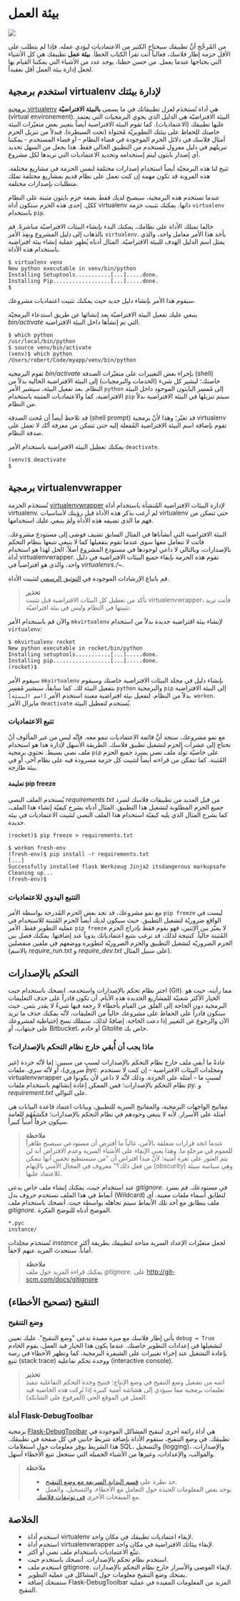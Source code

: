# بيئة العمل

<img src='../images/environment.png' />

من المُرجَّح أنَّ تطبيقك سيحتاج الكثير من الاعتماديات ليؤدي عمله. فإذا لم يتطلب على الأقل حزمة إطار فلاسك، فغالباً أنت تقرأ الكتاب الخطأ. **بيئة عمل** تطبيقك هي كل الأشياء التي يحتاجها عندما يعمل. من حسن حظنا، يوجد عدد من الأشياء التي يمكننا القيام بها لجعل إدارة بيئة العمل أقل تعقيداً.

## استخدم برمجية virtualenv لإدارة بيئتك

[برمجية virtualenv](http://www.virtualenv.org/en/latest/) هي أداة تُستخدَم لعزل تطبيقاتك في ما يسمى **بالبيئة الافتراضيّة** (virtual environement). البيئة الافتراضيّة هي الدليل الذي يحوي البرمجيات التي يعتمد عليها تطبيقك (الاعتماديات). كما تقوم البيئة الافتراضية أيضاً بتغيير بعض متغيّرات البيئة خاصتك للحفاظ على بيئتك التطويريّة مُحتواة (تحت السيطرة). فبدلاً من تنزيل الحزم أمثال فلاسك في دلائل الحزم الموجودة في فضاء النظام - أو فضاء المستخدم - يمكننا تنزيلهم في دليل معزول مُستخدم من التطبيق الحالي فقط. هذا يجعل من السهل تحديد أي إصدار بايثون ليتم إستخدامه وتحديد الاعتماديات التي نريدها لكل مشروع.

تتيح لنا هذه البرمجيّة أيضاً استخدام إصدارات مختلفة لنفس الحزمة في مشاريع مختلفة. هذه المرونة قد تكون مهمة إن كنت تعمل على نظام قديم بمشاريع مختلفة تملك متطلبات بإصدارات مختلفة.

عندما تستخدم هذه البرمجية، سيصبح لديك فقط بضعة حزم بايثون مثبتة على النظام ككل. إحدى هذه الحزم ستكون أداة virtualenv ذاتها. يمكنك تثبيت حزمة `virtualenv` باستخدام `pip`.

حالما تمتلك الأداة على نظامك، يمكنك البدء بإنشاء البيئات الافتراضيّة مباشرةً. قم بالذهاب إلى دليل المشروع ونفِذ الأمر `virtualenv`. يأخذ هذا الأمر معامل واحد، والذي يمثل اسم الدليل الهدف للبيئة الافتراضيّة. المثال أدناه يُظهِر عملية إنشاء بيئة افتراضية باستخدام هذه الأداة.

```
$ virtualenv venv
New python executable in venv/bin/python
Installing Setuptools...........[...].....done.
Installing Pip..................[...].....done.
$
```

سيقوم هذا الأمر بإنشاء دليل جديد حيث يمكنك تثبيت اعتماديات مشروعك.

ينبغي عليك تفعيل البيئة الافتراضيّة بعد إنشائها عن طريق استدعاء البرمجيّة *bin/activate* التي تم إنشأها داخل البيئة الافتراضية.

```
$ which python
/usr/local/bin/python
$ source venv/bin/activate
(venv)$ which python
/Users/robert/Code/myapp/venv/bin/python
```

تقوم البرمجية *bin/activate* بإجراء بعض التغييرات على متغيّرات الصدفة (shell) خاصتك؛ ليشير كل شيء (الخدمات والبرمجيات) إلى البيئة الافتراضية الحالية بدلاً من النظام. بعد تفعيل البيئة، سيشير الأمر `python` إلى مُفسِر البايثون الموجود داخل البيئة الافتراضية، كما والاعتماديات المثبتة باستخدام `pip` سيتم تنزيلها في البيئة الافتراضية بدلاً من النظام.

قد تلاحظ أيضاً أن مُحث الصدفة (shell prompt) قد تغيّر؛ وهذا لأنّ برمجية virtualenv تقوم بإضافة اسم البيئة الافتراضية المُفعلة إليه حتى تتمكن من معرفة أنّك لا تعمل على صدفة النظام.

يمكنك تعطيل البيئة الافتراضية باستخدام الأمر `deactivate`.

```
(venv)$ deactivate
$
```

## برمجية virtualenvwrapper

تُستخدَم الحزمة [virtualenvwrapper](http://virtualenvwrapper.readthedocs.org/en/latest/) لإدارة البيئات الافتراضية المُنشأة باستخدام أداة virtualenv. لم أرغب بذكر هذه الأداة قبل رؤيتك لأساسيات virtualenv حتى تتمكن من فهم ما الذي تضيفه هذه الأداة ولمَ ينبغي عليك استخدامها.

البيئة الافتراضية التي أنشأناها في المثال السابق تضيف فوضى إلى مستودع مشروعك. فأنت لا تتعامل معها سوى عندما تقوم بتفعيلها كما لا ينبغي تتبعها بنظام التحكم بالإصدارات، وبالتالي لا داعي لوجودها في مستودع المشروع أصلاً. الحل لهذا هو استخدام أداة virtualenvwrapper. تقوم هذه الحزمة بإبقاء جميع البيئات الافتراضية في دليل واحد، والذي هو افتراضياً في *virtualenvs./~*.

قم باتباع الإرشادات الموجودة في [التوثيق الرسمي](http://virtualenvwrapper.readthedocs.io/) لتثبيت الأداة.

<blockquote>
<b>تحذير</b><br/>
تأكد من تعطيل كل البيئات الافتراضية قبل تثبيت virtualenvwrapper، فأنت تريد تثبيتها في النظام وليس في بيئة افتراضيّة.
</blockquote>

والآن قم باستخدام الأمر `mkvirtualenv` لإنشاء بيئة افتراضية جديدة بدلاً من استخدام `virtualenv`:

```
$ mkvirtualenv rocket
New python executable in rocket/bin/python
Installing setuptools...........[...].....done.
Installing pip..................[...].....done.
(rocket)$
```

سيقوم الأمر `mkvirtualenv` بإنشاء دليل في مجلد البيئات الافتراضية خاصتك وسيقوم بتفعيل البيئة لك. كما سابقاً، سيشير مُفسِر `python` والبرمجية `pip` إلى البيئة الافتراضية بدلاً من النظام. لتفعيل بيئة افتراضية معينة استخدم الأمر `[اسم البيئة] workon`. مايزال الأمر `deactivate` يُستخدم لتعطيل البيئة.

### تتبع الاعتماديات

مع نمو مشروعك، ستجد أنَّ قائمة الاعتماديات تنمو معه. فإنَّه ليس من غير المألوف أنْ تحتاج إلى عشرات الحزم لتشغيل تطبيق فلاسك. الطريقة الأسهل لإدارة هذا هو استخدام ملف نصي بسيط. تحتوي برمجية `pip` على خاصيّة تولِّد ملف نصي يسرد جميع الحزم المُثبتة. كما تتمكن من قراءته أيضاً لتثبيت كل حزمة مسرودة فيه على نظام آخر، أو في بيئة طازجة.

#### تعليمة pip freeze

يُستخدم الملف النصي *requirements.txt* من قبل العديد من تطبيقات فلاسك لسرد جميع الحزم المطلوبة لتشغيل هذا التطبيق. المثال أدناه يشرح كيفيّة إنشاء هذا الملف، كما يشرح المثال الذي يليه كيفيّة استخدام هذا الملف النصي لتثبيت الاعتماديات في بيئة جديدة.

```
(rocket)$ pip freeze > requirements.txt
```

```
$ workon fresh-env
(fresh-env)$ pip install -r requirements.txt
[...]
Successfully installed flask Werkzeug Jinja2 itsdangerous markupsafe
Cleaning up...
(fresh-env)$
```

### التتبع اليدوي للاعتماديات

مع نمو مشروعك، قد تجد بعض الحزم المُدرجة بواسطة الأمر `pip freeze` ليست في الواقع ضروريّة لتشغيل التطبيق. حيث سيكون لديك أيضاً الحزم المُثبتة للاستخدام في عملية التطوير فقط. الأمر `pip freeze` لا يميّز بين الإثنين، فهو يقوم فقط بإدراج الحزم المُثبتة حالياً. كنتيجة لذلك، قد ترغب بتتبع اعتمادياتك يدوياً عند إضافتها. يمكنك فصل بين الحزم الضروريّة لتشغيل التطبيق والحزم الضروريّة لتطويره ووضعهم في ملفين منفصلين (بالاسم *require_run.txt* و *require_dev.txt* على سبيل المثال).

## التحكم بالإصدارات

اختر نظام تحكم بالإصدارات واستخدمه. انصحك باستخدام جيت (Git). مما رأيته، جيت هو الخيار الأكثر شعبيّة للمشاريع الجديدة هذه الأيام. أن تكون قادراً على حذف التعليمات البرمجية دون الحاجة إلى القلق من القيام بأخطاء لا رجعة فيها شيءٌ لا يقدر بثمن. حيث ستكون قادراً على الحفاظ على مشروعك خالياً من التعليقات، لأنّه يمكنك حذف ما تريد الآن والرجوع عن التغيير إذا دعت الحاجة. إضافةً لذلك، ستملك نسخ إحتياطية لمشروعك على جيتهاب، أو Bitbucket، أو خادم Gitolite خاص بك.

### ماذا يجب أن أُبقي خارج نظام التحكم بالإصدارات؟

عادةً ما أبقي ملف خارج نظام التحكم بالإصدارات لسببٍ من سببين: إما لأنّه خردة (غير ضروري)، أو لأنّه سري. ملفات *pyc.* ومجلدات البيئات الافتراضية - إن كنت لا تستخدم virtualenvwrapper لسببٍ ما - أمثلة على الخردة. وذلك لأنَّه لا داعي لأن يكونوا في نظام التحكم بالإصدارات؛ فمن الممكن إعادة إنشائهم باستخدام ملفات *py.* و *requirement.txt* على التوالي.

مفاتيح الواجهات البرمجية، والمفاتيح السرية للتطبيق، وبيانات اعتماد قاعدة البيانات هي أمثلة على الأسرار. لأنه لا ينبغي وجودهم في نظام التحكم بالإصدارات؛ فكَشفُهُم للعامة سيكون خرقاً أمنياً كبيراً.

<blockquote>
<b>ملاحظة</b><br/>
عندما اتخد قرارات متعلقة بالأمن، غالباً ما أفترض أن مستودعي سيصبح ظاهراً للعموم في مرحلةٍ ما. وهذا يعني الإبقاء على الأشياء السرية وعدم الافتراض أنه لن يتم العثور على ثغرة أمنية؛ ﻷنَّ مبدأ افتراض أن "من سيستطيع تخمين أنها تتمكن من فعل ذلك؟" معروف في المجال الأمني بالإبهام (obscurity) وهي سياسة سيئة للاعتماد عليها.
</blockquote>

عند استخدام جيت، يمكنك إنشاء ملف خاص يدعى *gitignore.* في مستودعك. قم بسرد أنماط في هذا الملف تستخدم حروف بدل (Wildcard) لتطابق أسماء ملفات معينة. أي ملف يتطابق مع أحد تلك الأنماط سيتم تجاهله بواسطة جيت. أنصحك باستخدام ملف *gitignore.* الموضح أدناه للتوضح الفكرة.

```
*.pyc
instance/
```

تُستخدَم مجلدات *instance* لجعل متغيّرات الإعداد السرية متاحة لتطبيقك بطريقة أكثر أماناً. سنتحدث المزيد عنهم لاحقاً.

<blockquote>
<b>ملاحظة</b><br/>
يمكنك قراءة المزيد حول ملف <i>gitignore.</i> على <a href='http://git-scm.com/docs/gitignore'>http://git-scm.com/docs/gitignore</a>
</blockquote>

## التنقيح (تصحيح الأخطاء)

### وضع التنقيح

يأتي إطار فلاسك مع ميزة مفيدة تدعى "وضع التنقيح". عليك تعيين `debug = True` لتشغيلها في إعدادات التطوير خاصتك. عندما يكون هذا الخيار قيد العمل، يقوم الخادم بإعادة التشغيل عند إجراء تغييرات على الشيفرة البرمجية، كما وتظهر الأخطاء في رصة تتبع (stack trace) ووحدة تحكم تفاعلية (interactive console).

<blockquote>
<b>تحذير</b><br/>
انتبه من تشغيل وضع التنقيح في وضع الإنتاج؛ فتتيح وحدة التحكم التفاعلية تنفيذ تعليمات برمجية مما سيؤدي إلى هشاشة أمنية كبيرة إذا تُرِكت هذه الخاصية قيد العمل في الموقع الحي (المرفوع على الشابكة).
</blockquote>

### أداة Flask-DebugToolbar

برمجية [Flask-DebugToolbar](http://flask-debugtoolbar.readthedocs.org/en/latest/) هي أداة رائعة أخرى لتنقيح المشاكل الموجودة في تطبيقك. في وضع التنقيح، ستقوم الأداة بإضافة شريط جانبي في كل صفحة في تطبيقك. هذا الشريط يوفِر معلومات حول استعلامات SQL، والتسجيل (logging)، والإصدارات، والقوالب، والإعدادات، وغيرها من الأشياء الجميلة التي ستجعل تتبع الأخطاء أسهل.

<blockquote>
<b>ملاحظة</b><br/>
<ul style='list-style-type: disc; list-style-position: inside;'>
  <li>خذ نظرة على <a href='http://flask.pocoo.org/docs/quickstart/#debug-mode'>قسم البداية السريعة مع وضع التنقيح</a>.</li>
  <li>يوجد بعض المعلومات الجيدة حول التعامل مع الأخطاء، والتسجيل، والعمل مع المنقحات الأخرى <a href='http://flask.pocoo.org/docs/errorhandling'>في توثيقات فلاسك</a>.</li>
</ul>
</blockquote>

## الخلاصة

<ul style='list-style-type: disc; list-style-position: inside;'>
  <li>استخدم أداة virtualenv لإبقاء اعتماديات تطبيقك في مكان واحد.</li>
  <li>استخدم أداة virtualenvwrapper لإبقاء بيئاتك الافتراضية في مكان واحد.</li>
  <li>تتبَّع الاعتماديات باستخدام ملف نصي أو أكثر.</li>
  <li>استخدم نظام تحكم بالإصدارات. أنصحك باستخدم جيت.</li>
  <li>استخدم ملف gitignore. لإبقاء الفوضى والأسرار خارج نظام التحكم بالإصدارات.</li>
  <li>يمنحك وضع التنقيح معلومات حول المشاكل في عملية التطوير.</li>
  <li>ستمنحك إضافة Flask-DebugToolbar المزيد من المعلومات المفيدة في عملية التنقيح.</li>
</ul>
